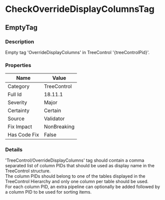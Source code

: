 ﻿---  
uid: Validator_18_11_1  
---

# CheckOverrideDisplayColumnsTag

## EmptyTag

### Description

Empty tag 'OverrideDisplayColumns' in TreeControl '{treeControlPid}'.

### Properties

| Name         | Value       |
| ------------ | ----------- |
| Category     | TreeControl |
| Full Id      | 18.11.1     |
| Severity     | Major       |
| Certainty    | Certain     |
| Source       | Validator   |
| Fix Impact   | NonBreaking |
| Has Code Fix | False       |

### Details

'TreeControl\/OverrideDisplayColumns' tag should contain a comma separated list of column PIDs that should be used as display name in the TreeControl structure.  
The column PIDs should belong to one of the tables displayed in the TreeControl Hierarchy and only one column per table should be used.  
For each column PID, an extra pipeline can optionally be added followed by a column PID to be used for sorting items.

